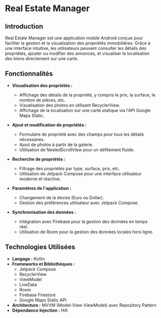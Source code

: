 # Real Estate Manager

## Introduction

Real Estate Manager est une application mobile Android conçue pour faciliter la gestion et la visualisation des propriétés immobilières. Grâce à une interface intuitive, les utilisateurs peuvent consulter les détails des propriétés, ajouter ou modifier des annonces, et visualiser la localisation des biens directement sur une carte.

## Fonctionnalités

- **Visualisation des propriétés :**
  - Affichage des détails de la propriété, y compris le prix, la surface, le nombre de pièces, etc.
  - Visualisation des photos en utilisant RecyclerView.
  - Affichage de la localisation sur une carte statique via l'API Google Maps Static.

- **Ajout et modification de propriétés :**
  - Formulaire de propriété avec des champs pour tous les détails nécessaires.
  - Ajout de photos à partir de la galerie.
  - Utilisation de NestedScrollView pour un défilement fluide.

- **Recherche de propriétés :**
  - Filtrage des propriétés par type, surface, prix, etc.
  - Utilisation de Jetpack Compose pour une interface utilisateur moderne et réactive.

- **Paramètres de l'application :**
  - Changement de la devise (Euro ou Dollar).
  - Gestion des préférences utilisateur avec Jetpack Compose.

- **Synchronisation des données :**
  - Intégration avec Firebase pour la gestion des données en temps réel.
  - Utilisation de Room pour la gestion des données locales hors ligne.

## Technologies Utilisées

- **Langage :** Kotlin
- **Frameworks et Bibliothèques :**
  - Jetpack Compose
  - RecyclerView
  - ViewModel
  - LiveData
  - Room
  - Firebase Firestore
  - Google Maps Static API
- **Architecture :** MVVM (Model-View-ViewModel) avec Repository Pattern
- **Dépendance Injection :** Hilt


